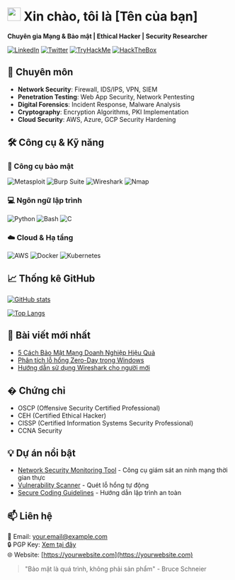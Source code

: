 # <img src="https://raw.githubusercontent.com/MartinHeinz/MartinHeinz/master/wave.gif" width="30px"> Xin chào, tôi là [Tên của bạn] 

**Chuyên gia Mạng & Bảo mật | Ethical Hacker | Security Researcher**

[![LinkedIn](https://img.shields.io/badge/LinkedIn-0077B5?style=for-the-badge&logo=linkedin&logoColor=white)](https://linkedin.com/in/yourprofile)
[![Twitter](https://img.shields.io/badge/Twitter-1DA1F2?style=for-the-badge&logo=twitter&logoColor=white)](https://twitter.com/yourhandle)
[![TryHackMe](https://img.shields.io/badge/-TryHackMe-212C42?style=for-the-badge&logo=tryhackme&logoColor=white)](https://tryhackme.com/p/yourprofile)
[![HackTheBox](https://img.shields.io/badge/-HackTheBox-9FEF00?style=for-the-badge&logo=hackthebox&logoColor=black)](https://app.hackthebox.com/profile/yourid)

## 🔐 Chuyên môn

- **Network Security**: Firewall, IDS/IPS, VPN, SIEM
- **Penetration Testing**: Web App Security, Network Pentesting
- **Digital Forensics**: Incident Response, Malware Analysis
- **Cryptography**: Encryption Algorithms, PKI Implementation
- **Cloud Security**: AWS, Azure, GCP Security Hardening

## 🛠 Công cụ & Kỹ năng

### 🔧 Công cụ bảo mật
![Metasploit](https://img.shields.io/b/-Metasploit-orange?style=flat-square&logo=metasploit)
![Burp Suite](https://img.shields.io/b/-Burp%20Suite-black?style=flat-square)
![Wireshark](https://img.shields.io/b/-Wireshark-blue?style=flat-square&logo=wireshark)
![Nmap](https://img.shields.io/b/-Nmap-white?style=flat-square&logo=nmap)

### 💻 Ngôn ngữ lập trình
![Python](https://img.shields.io/badge/-Python-3776AB?style=flat-square&logo=python&logoColor=white)
![Bash](https://img.shields.io/badge/-Bash-4EAA25?style=flat-square&logo=gnu-bash&logoColor=white)
![C](https://img.shields.io/badge/-C-A8B9CC?style=flat-square&logo=c&logoColor=black)

### ☁️ Cloud & Hạ tầng
![AWS](https://img.shields.io/badge/-AWS-232F3E?style=flat-square&logo=amazon-aws)
![Docker](https://img.shields.io/badge/-Docker-2496ED?style=flat-square&logo=docker&logoColor=white)
![Kubernetes](https://img.shields.io/badge/-Kubernetes-326CE5?style=flat-square&logo=kubernetes&logoColor=white)

## 📈 Thống kê GitHub

[![GitHub stats](https://github-readme-stats.vercel.app/api?username=yourusername&show_icons=true&theme=radical&hide_border=true)](https://github.com/yourusername)

[![Top Langs](https://github-readme-stats.vercel.app/api/top-langs/?username=yourusername&layout=compact&theme=radical&hide_border=true)](https://github.com/yourusername)

## 📝 Bài viết mới nhất

<!-- BLOG-POST-LIST:START -->
- [5 Cách Bảo Mật Mạng Doanh Nghiệp Hiệu Quả](https://yourblog.com/post1)
- [Phân tích lỗ hổng Zero-Day trong Windows](https://yourblog.com/post2)
- [Hướng dẫn sử dụng Wireshark cho người mới](https://yourblog.com/post3)
<!-- BLOG-POST-LIST:END -->

## � Chứng chỉ

- OSCP (Offensive Security Certified Professional)
- CEH (Certified Ethical Hacker)
- CISSP (Certified Information Systems Security Professional)
- CCNA Security

## 💡 Dự án nổi bật

- [Network Security Monitoring Tool](https://github.com/yourusername/network-monitor) - Công cụ giám sát an ninh mạng thời gian thực
- [Vulnerability Scanner](https://github.com/yourusername/vuln-scanner) - Quét lỗ hổng tự động
- [Secure Coding Guidelines](https://github.com/yourusername/secure-coding) - Hướng dẫn lập trình an toàn

## 📫 Liên hệ

📧 Email: your.email@example.com  
🔒 PGP Key: [Xem tại đây](https://yourwebsite.com/pgp.asc)  
🌐 Website: [https://yourwebsite.com](https://yourwebsite.com)

> "Bảo mật là quá trình, không phải sản phẩm" - Bruce Schneier
